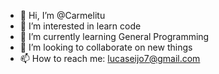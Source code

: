 - 👋 Hi, I’m @Carmelitu
- 👀 I’m interested in learn code
- 🌱 I’m currently learning General Programming
- 💞️ I’m looking to collaborate on new things
- 📫 How to reach me: lucaseijo7@gmail.com

<!---
Carmelitu/Carmelitu is a ✨ special ✨ repository because its `README.md` (this file) appears on your GitHub profile.
You can click the Preview link to take a look at your changes.
--->
